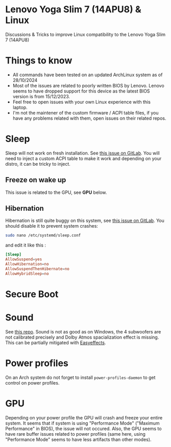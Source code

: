 # Lenovo Yoga Slim 7 (14APU8) & Linux
Discussions & Tricks to improve Linux compatibility to the Lenovo Yoga Slim 7 (14APU8)

# Things to know
- All commands have been tested on an updated ArchLinux system as of 28/10/2024
- Most of the issues are related to poorly written BIOS by Lenovo. Lenovo seems to have dropped support for this device as the latest BIOS version is from 15/12/2023.
- Feel free to open issues with your own Linux experience with this laptop.
- I'm not the maintener of the custom firmware / ACPI table files, if you have any problems related with them, open issues on their related repos. 

# Sleep
Sleep will not work on fresh installation. See [this issue on GitLab](https://gitlab.freedesktop.org/drm/amd/-/issues/2812).
You will need to inject a custom ACPI table to make it work and depending on your distro, it can be tricky to inject.

## Freeze on wake up
This issue is related to the GPU, see **GPU** below.

## Hibernation
Hibernation is still quite buggy on this system, see [this issue on GitLab](https://gitlab.freedesktop.org/drm/amd/-/issues/3047).
You should disable it to prevent system crashes:
```bash
sudo nano /etc/systemd/sleep.conf
```
and edit it like this :
```conf
[Sleep]
AllowSuspend=yes
AllowHibernation=no
AllowSuspendThenHibernate=no
AllowHybridSleep=no
```

# Secure Boot

# Sound
See [this repo](https://github.com/darinpp/yoga-slim-7).
Sound is not as good as on Windows, the 4 subwoofers are not calibrated precisely and Dolby Atmos spacialization effect is missing.
This can be partially mitigated with [Easyeffects](https://github.com/wwmm/easyeffects).

# Power profiles
On an Arch system do not forget to install `power-profiles-daemon` to get control on power profiles.

# GPU
Depending on your power profile the GPU will crash and freeze your entire system. It seems that if system is using "Performance Mode" ("Maximum Performance" in BIOS), the issue will not occured.
Also, the GPU seems to have rare buffer issues related to power profiles (same here, using "Performance Mode" seems to have less artifacts than other modes).
